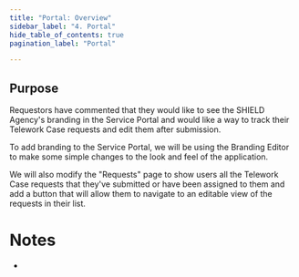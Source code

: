 ```yaml
---
title: "Portal: Overview" 
sidebar_label: "4. Portal"
hide_table_of_contents: true
pagination_label: "Portal" 

---
```

## Purpose
Requestors have commented that they would like to see the SHIELD Agency's branding in the Service Portal and would like a way to track their Telework Case requests and edit them after submission.

To add branding to the Service Portal, we will be using the Branding Editor to make some simple changes to the look and feel of the application.

We will also modify the "Requests" page to show users all the Telework Case requests that they've submitted or have been assigned to them and add a button that will allow them to navigate to an editable view of the requests in their list.


# Notes 

 - 
 